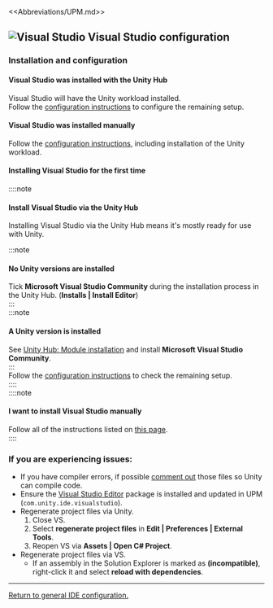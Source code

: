 <<Abbreviations/UPM.md>>
## ![Visual Studio](/Images/visualstudio.svg) Visual Studio configuration
### Installation and configuration
#### Visual Studio was installed with the Unity Hub
Visual Studio will have the Unity workload installed.  
Follow the [configuration instructions](https://docs.microsoft.com/en-us/visualstudio/gamedev/unity/get-started/getting-started-with-visual-studio-tools-for-unity#configure-unity-to-use-visual-studio) to configure the remaining setup.  

#### Visual Studio was installed manually
Follow the [configuration instructions](https://docs.microsoft.com/en-us/visualstudio/gamedev/unity/get-started/getting-started-with-visual-studio-tools-for-unity#install-unity-support-for-visual-studio), including installation of the Unity workload.

#### Installing Visual Studio for the first time
::::note  
#### Install Visual Studio via the Unity Hub
Installing Visual Studio via the Unity Hub means it's mostly ready for use with Unity.

:::note
#### No Unity versions are installed
Tick **Microsoft Visual Studio Community** during the installation process in the Unity Hub. (**Installs | Install Editor**)  
:::  
:::note  
#### A Unity version is installed
See [Unity Hub: Module installation](../../Unity%20Hub/Module%20Installation.md) and install **Microsoft Visual Studio Community**.  
:::  
Follow the [configuration instructions](https://docs.microsoft.com/en-us/visualstudio/gamedev/unity/get-started/getting-started-with-visual-studio-tools-for-unity#configure-unity-to-use-visual-studio) to check the remaining setup.  
::::  
::::note  
#### I want to install Visual Studio manually
Follow all of the instructions listed on [this page](https://docs.microsoft.com/en-us/visualstudio/gamedev/unity/get-started/getting-started-with-visual-studio-tools-for-unity).  
::::

### If you are experiencing issues:

- If you have compiler errors, if possible [comment out](https://learn.microsoft.com/en-us/dotnet/csharp/language-reference/tokens/comments) those files so Unity can compile code.
- Ensure the [Visual Studio Editor](https://docs.unity3d.com/Manual/com.unity.ide.visualstudio.html) package is installed and updated in UPM (`com.unity.ide.visualstudio`).
- Regenerate project files via Unity.
  1. Close VS.
  1. Select **regenerate project files** in **Edit | Preferences | External Tools**.
  1. Reopen VS via **Assets | Open C# Project**.
- Regenerate project files via VS.
  - If an assembly in the Solution Explorer is marked as **(incompatible)**, right-click it and select **reload with dependencies**.


---

[Return to general IDE configuration.](../IDE%20Configuration.md)